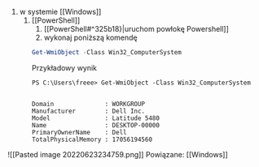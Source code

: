 1. w systemie [[Windows]]
	1. [[PowerShell]]
		1. [[PowerShell#^325b18}|uruchom powłokę Powershell]]
		2. wykonaj poniższą komendę
		``` Powershell
		Get-WmiObject -Class Win32_ComputerSystem
		```
		Przykładowy wynik
		```
		PS C:\Users\freee> Get-WmiObject -Class Win32_ComputerSystem
		
		
		Domain              : WORKGROUP
		Manufacturer        : Dell Inc.
		Model               : Latitude 5480
		Name                : DESKTOP-00000
		PrimaryOwnerName    : Dell
		TotalPhysicalMemory : 17056194560
		```

![[Pasted image 20220623234759.png]]
Powiązane: [[Windows]]